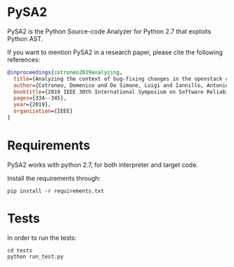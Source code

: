 # PySA2
PySA2  is the Python Source-code Analyzer for Python 2.7 that exploits Python AST.

If you want to mention PySA2 in a research paper, please cite the following references:

```bibtex
@inproceedings{cotroneo2019analyzing,
  title={Analyzing the context of bug-fixing changes in the openstack cloud computing platform},
  author={Cotroneo, Domenico and De Simone, Luigi and Iannillo, Antonio Ken and Natella, Roberto and Rosiello, Stefano and Bidokhti, Nematollah},
  booktitle={2019 IEEE 30th International Symposium on Software Reliability Engineering (ISSRE)},
  pages={334--345},
  year={2019},
  organization={IEEE}
}
```

# Requirements

PySA2 works with python 2.7, for both interpreter and target code.

Install the requirements through:
```shell
pip install -r requirements.txt
```

# Tests

In order to run the tests:
```shell
cd tests
python run_test.py
```
